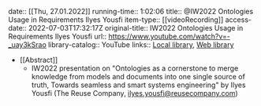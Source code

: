 date:: [[Thu, 27.01.2022]]
running-time:: 1:02:06
title:: @IW2022 Ontologies Usage in Requirements Ilyes Yousfi
item-type:: [[videoRecording]]
access-date:: 2022-07-03T17:32:17Z
original-title:: IW2022 Ontologies Usage in Requirements Ilyes Yousfi
url:: https://www.youtube.com/watch?v=-_uay3kSrao
library-catalog:: YouTube
links:: [Local library](zotero://select/library/items/RLRPW2G9), [Web library](https://www.zotero.org/users/6520516/items/RLRPW2G9)

- [[Abstract]]
	- IW2022 presentation on "Ontologies as a cornerstone to merge knowledge from models and documents into one single source of truth, Towards seamless and smart systems engineering" by Ilyes Yousfi (The Reuse Company, ilyes.yousfi@reusecompany.com)